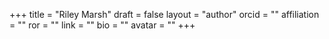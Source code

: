 +++ 
title = "Riley Marsh" 
draft = false
layout = "author"
orcid =  ""
affiliation = ""
ror = ""
link = ""
bio = ""
avatar = ""
+++ 

